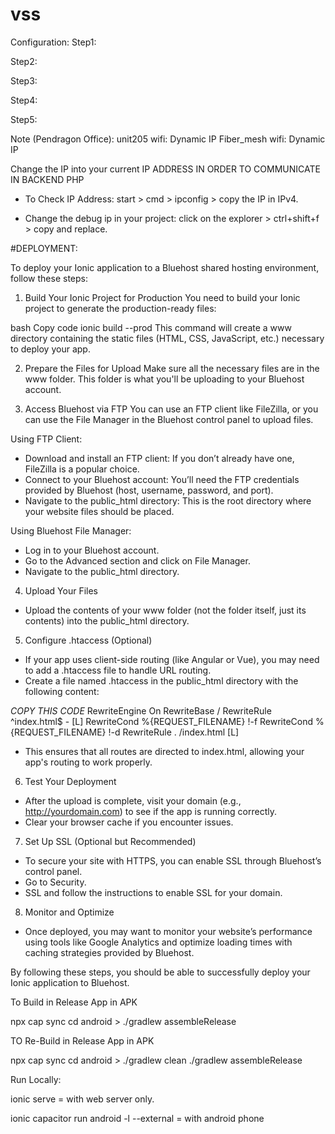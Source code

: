 # vss
Configuration:
Step1:

Step2:

Step3:

Step4:

Step5:

Note (Pendragon Office):
unit205 wifi: Dynamic IP
Fiber_mesh wifi: Dynamic IP

Change the IP into your current IP ADDRESS IN ORDER TO COMMUNICATE IN BACKEND PHP

- To Check IP Address: start > cmd > ipconfig > copy the IP in IPv4.

- Change the debug ip in your project: click on the explorer > ctrl+shift+f > copy and replace.


#DEPLOYMENT:

To deploy your Ionic application to a Bluehost shared hosting environment, follow these steps:

1. Build Your Ionic Project for Production
You need to build your Ionic project to generate the production-ready files:

bash
Copy code
ionic build --prod
This command will create a www directory containing the static files (HTML, CSS, JavaScript, etc.) necessary to deploy your app.

2. Prepare the Files for Upload
Make sure all the necessary files are in the www folder. This folder is what you'll be uploading to your Bluehost account.

3. Access Bluehost via FTP
You can use an FTP client like FileZilla, or you can use the File Manager in the Bluehost control panel to upload files.

Using FTP Client:
- Download and install an FTP client: If you don’t already have one, FileZilla is a popular choice.
- Connect to your Bluehost account: You’ll need the FTP credentials provided by Bluehost (host, username, password, and port).
- Navigate to the public_html directory: This is the root directory where your website files should be placed.

Using Bluehost File Manager:
- Log in to your Bluehost account.
- Go to the Advanced section and click on File Manager.
- Navigate to the public_html directory.

4. Upload Your Files
- Upload the contents of your www folder (not the folder itself, just its contents) into the public_html directory.

5. Configure .htaccess (Optional)
- If your app uses client-side routing (like Angular or Vue), you may need to add a .htaccess file to handle URL routing. 
- Create a file named .htaccess in the public_html directory with the following content:

*COPY THIS CODE*
<IfModule mod_rewrite.c>
  RewriteEngine On
  RewriteBase /
  RewriteRule ^index\.html$ - [L]
  RewriteCond %{REQUEST_FILENAME} !-f
  RewriteCond %{REQUEST_FILENAME} !-d
  RewriteRule . /index.html [L]
</IfModule>

- This ensures that all routes are directed to index.html, allowing your app's routing to work properly.

6. Test Your Deployment
- After the upload is complete, visit your domain (e.g., http://yourdomain.com) to see if the app is running correctly. 
- Clear your browser cache if you encounter issues.

7. Set Up SSL (Optional but Recommended)
- To secure your site with HTTPS, you can enable SSL through Bluehost’s control panel. 
- Go to Security.
- SSL and follow the instructions to enable SSL for your domain.

8. Monitor and Optimize
- Once deployed, you may want to monitor your website’s performance using tools like Google Analytics and optimize loading times with caching strategies provided by Bluehost.

By following these steps, you should be able to successfully deploy your Ionic application to Bluehost.

To Build in Release App in APK

npx cap sync
cd android > ./gradlew assembleRelease

TO Re-Build in Release App in APK

npx cap sync
cd android > ./gradlew clean
./gradlew assembleRelease


Run Locally:

ionic serve = with web server only.

ionic capacitor run android -l --external = with android phone
